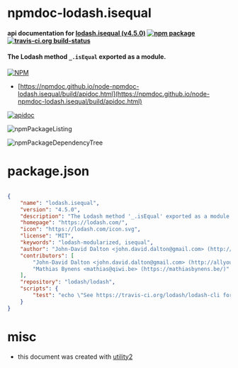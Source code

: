 # npmdoc-lodash.isequal

#### api documentation for  [lodash.isequal (v4.5.0)](https://lodash.com/)  [![npm package](https://img.shields.io/npm/v/npmdoc-lodash.isequal.svg?style=flat-square)](https://www.npmjs.org/package/npmdoc-lodash.isequal) [![travis-ci.org build-status](https://api.travis-ci.org/npmdoc/node-npmdoc-lodash.isequal.svg)](https://travis-ci.org/npmdoc/node-npmdoc-lodash.isequal)

#### The Lodash method `_.isEqual` exported as a module.

[![NPM](https://nodei.co/npm/lodash.isequal.png?downloads=true&downloadRank=true&stars=true)](https://www.npmjs.com/package/lodash.isequal)

- [https://npmdoc.github.io/node-npmdoc-lodash.isequal/build/apidoc.html](https://npmdoc.github.io/node-npmdoc-lodash.isequal/build/apidoc.html)

[![apidoc](https://npmdoc.github.io/node-npmdoc-lodash.isequal/build/screenCapture.buildCi.browser.%252Ftmp%252Fbuild%252Fapidoc.html.png)](https://npmdoc.github.io/node-npmdoc-lodash.isequal/build/apidoc.html)

![npmPackageListing](https://npmdoc.github.io/node-npmdoc-lodash.isequal/build/screenCapture.npmPackageListing.svg)

![npmPackageDependencyTree](https://npmdoc.github.io/node-npmdoc-lodash.isequal/build/screenCapture.npmPackageDependencyTree.svg)



# package.json

```json

{
    "name": "lodash.isequal",
    "version": "4.5.0",
    "description": "The Lodash method '_.isEqual' exported as a module.",
    "homepage": "https://lodash.com/",
    "icon": "https://lodash.com/icon.svg",
    "license": "MIT",
    "keywords": "lodash-modularized, isequal",
    "author": "John-David Dalton <john.david.dalton@gmail.com> (http://allyoucanleet.com/)",
    "contributors": [
        "John-David Dalton <john.david.dalton@gmail.com> (http://allyoucanleet.com/)",
        "Mathias Bynens <mathias@qiwi.be> (https://mathiasbynens.be/)"
    ],
    "repository": "lodash/lodash",
    "scripts": {
        "test": "echo \"See https://travis-ci.org/lodash/lodash-cli for testing details.\""
    }
}
```



# misc
- this document was created with [utility2](https://github.com/kaizhu256/node-utility2)
